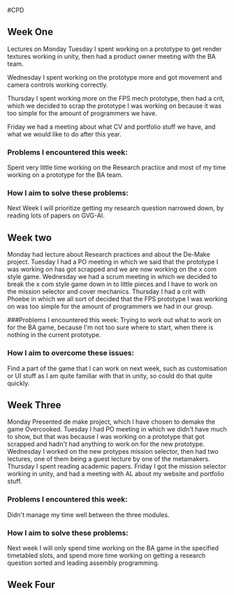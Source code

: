 #CPD

## Week One
Lectures on Monday
Tuesday I spent working on a prototype to get render textures working in unity, then had a product owner meeting with the BA team.

Wednesday I spent working on the prototype more and got movement and camera controls working correctly. 

Thursday I spent working more on the FPS mech prototype, then had a crit, which we decided to scrap the prototype I was working on because it was too simple for the amount of programmers we have.

Friday we had a meeting about what CV and portfolio stuff we have, and what we would like to do after this year.

### Problems I encountered this week:
Spent very little time working on the Research practice and most of my time working on a prototype for the BA team.

### How I aim to solve these problems:
Next Week I will prioritize getting my research question narrowed down, by reading lots of papers on GVG-AI.

## Week two
Monday had lecture about Research practices and about the De-Make project.
Tuesday I had a PO meeting in which we said that the prototype I was working on has got scrapped and we are now working on the x com style game.
Wednesday we had a scrum meeting in which we decided to break the x com style game down in to little pieces and I have to work on the mission selector and cover mechanics.
Thursday I had a crit with Phoebe in which we all sort of decided that the FPS prototype I was working on was too simple for the amount of programmers we had in our group.

###Problems I encountered this week:
Trying to work out what to work on for the BA game, because I'm not too sure where to start, when there is nothing in the current prototype.

### How I aim to overcome these issues:
Find a part of the game that I can work on next week, such as customisation or UI stuff as I am quite familiar with that in unity, so could do that quite quickly.

## Week Three
Monday Presented de make project, which I have chosen to demake the game Overcooked.
Tuesday I had PO meeting in which we didn't have much to show, but that was because I was working on a prototype that got scrapped and hadn't had anything to work on for the new prototype.
Wednesday I worked on the new protypes mission selector, then had two lectures, one of them being a guest lecture by one of the metamakers.
Thursday I spent reading academic papers.
Friday I got the mission selector working in unity, and had a meeting with AL about my website and portfolio stuff.

### Problems I encountered this week:
Didn't manage my time well between the three modules.

### How I aim to solve these problems:
Next week I will only spend time working on the BA game in the specified timetabled slots, and spend more time working on getting a research question sorted and leading assembly programming.


## Week Four
